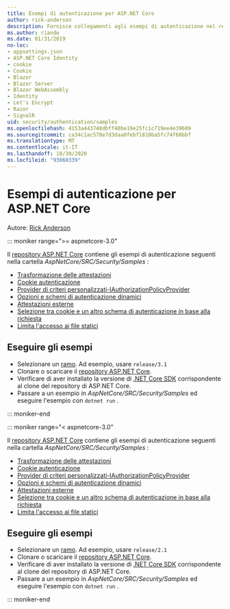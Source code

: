 ```yaml
---
title: Esempi di autenticazione per ASP.NET Core
author: rick-anderson
description: Fornisce collegamenti agli esempi di autenticazione nel repository ASP.NET Core.
ms.author: riande
ms.date: 01/31/2019
no-loc:
- appsettings.json
- ASP.NET Core Identity
- cookie
- Cookie
- Blazor
- Blazor Server
- Blazor WebAssembly
- Identity
- Let's Encrypt
- Razor
- SignalR
uid: security/authentication/samples
ms.openlocfilehash: 4153a443748dbff40be19e25fc1c719ee4e39609
ms.sourcegitcommit: ca34c1ac578e7d3daa0febf1810ba5fc74f60bbf
ms.translationtype: MT
ms.contentlocale: it-IT
ms.lasthandoff: 10/30/2020
ms.locfileid: "93060339"
---
```

# <a name="authentication-samples-for-aspnet-core"></a>Esempi di autenticazione per ASP.NET Core

Autore: [Rick Anderson](https://twitter.com/RickAndMSFT)

::: moniker range=">= aspnetcore-3.0"

Il [repository ASP.NET Core](https://github.com/dotnet/AspNetCore) contiene gli esempi di autenticazione seguenti nella cartella *AspNetCore/SRC/Security/Samples* :

* [Trasformazione delle attestazioni](https://github.com/dotnet/AspNetCore/tree/release/3.1/src/Security/samples/ClaimsTransformation)
* [Cookie autenticazione](https://github.com/dotnet/AspNetCore/tree/release/3.1/src/Security/samples/Cookies)
* [Provider di criteri personalizzati-IAuthorizationPolicyProvider](https://github.com/dotnet/AspNetCore/tree/release/3.1/src/Security/samples/CustomPolicyProvider)
* [Opzioni e schemi di autenticazione dinamici](https://github.com/dotnet/AspNetCore/tree/release/3.1/src/Security/samples/DynamicSchemes)
* [Attestazioni esterne](https://github.com/dotnet/AspNetCore/tree/release/3.1/src/Security/samples/Identity.ExternalClaims)
* [Selezione tra cookie e un altro schema di autenticazione in base alla richiesta](https://github.com/dotnet/AspNetCore/tree/release/3.1/src/Security/samples/PathSchemeSelection)
* [Limita l'accesso ai file statici](https://github.com/dotnet/AspNetCore/tree/release/3.1/src/Security/samples/StaticFilesAuth)

## <a name="run-the-samples"></a>Eseguire gli esempi

* Selezionare un [ramo](https://github.com/dotnet/AspNetCore). Ad esempio, usare `release/3.1`
* Clonare o scaricare il [repository ASP.NET Core](https://github.com/dotnet/AspNetCore).
* Verificare di aver installato la versione di [.NET Core SDK](https://dotnet.microsoft.com/download/dotnet-core) corrispondente al clone del repository di ASP.NET Core.
* Passare a un esempio in *AspNetCore/SRC/Security/Samples* ed eseguire l'esempio con `dotnet run` .

::: moniker-end

::: moniker range="< aspnetcore-3.0"

Il [repository ASP.NET Core](https://github.com/dotnet/AspNetCore) contiene gli esempi di autenticazione seguenti nella cartella *AspNetCore/SRC/Security/Samples* :

* [Trasformazione delle attestazioni](https://github.com/dotnet/AspNetCore/tree/release/2.1/src/Security/samples/ClaimsTransformation)
* [Cookie autenticazione](https://github.com/dotnet/AspNetCore/tree/release/2.1/src/Security/samples/Cookies)
* [Provider di criteri personalizzati-IAuthorizationPolicyProvider](https://github.com/dotnet/AspNetCore/tree/2.1.3/src/Security/samples/CustomPolicyProvider)
* [Opzioni e schemi di autenticazione dinamici](https://github.com/dotnet/AspNetCore/tree/release/2.1/src/Security/samples/DynamicSchemes)
* [Attestazioni esterne](https://github.com/dotnet/AspNetCore/tree/release/2.1/src/Security/samples/Identity.ExternalClaims)
* [Selezione tra cookie e un altro schema di autenticazione in base alla richiesta](https://github.com/dotnet/AspNetCore/tree/release/2.1/src/Security/samples/PathSchemeSelection)
* [Limita l'accesso ai file statici](https://github.com/dotnet/AspNetCore/tree/2.1.3/src/Security/samples/StaticFilesAuth)

## <a name="run-the-samples"></a>Eseguire gli esempi

* Selezionare un [ramo](https://github.com/dotnet/AspNetCore). Ad esempio, usare `release/2.1`
* Clonare o scaricare il [repository ASP.NET Core](https://github.com/dotnet/AspNetCore).
* Verificare di aver installato la versione di [.NET Core SDK](https://dotnet.microsoft.com/download/dotnet-core) corrispondente al clone del repository di ASP.NET Core.
* Passare a un esempio in *AspNetCore/SRC/Security/Samples* ed eseguire l'esempio con `dotnet run` .

::: moniker-end
